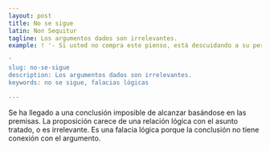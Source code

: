 ```yaml
---
layout: post
title: No se sigue
latin: Non Sequitur
tagline: Los argumentos dados son irrelevantes.
example: ! '- Si usted no compra este pienso, está descuidando a su perro.

'
slug: no-se-sigue
description: Los argumentos dados son irrelevantes.
keywords: no se sigue, falacias lógicas

---
```

Se ha llegado a una conclusión imposible de alcanzar basándose en las premisas. La proposición carece de una relación lógica con el asunto tratado, o es irrelevante. Es una falacia lógica porque la conclusión no tiene conexión con el argumento.

